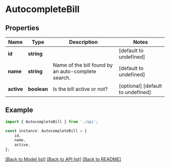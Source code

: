 # AutocompleteBill


## Properties

Name | Type | Description | Notes
------------ | ------------- | ------------- | -------------
**id** | **string** |  | [default to undefined]
**name** | **string** | Name of the bill found by an auto-complete search. | [default to undefined]
**active** | **boolean** | Is the bill active or not? | [optional] [default to undefined]

## Example

```typescript
import { AutocompleteBill } from './api';

const instance: AutocompleteBill = {
    id,
    name,
    active,
};
```

[[Back to Model list]](../README.md#documentation-for-models) [[Back to API list]](../README.md#documentation-for-api-endpoints) [[Back to README]](../README.md)

